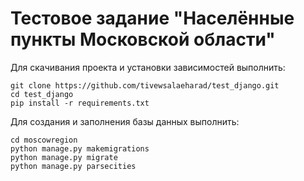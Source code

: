 # Тестовое задание "Населённые пункты Московской области"

Для скачивания проекта и установки зависимостей выполнить:

```shell
git clone https://github.com/tivewsalaeharad/test_django.git
cd test_django
pip install -r requirements.txt
```

Для создания и заполнения базы данных выполнить:

```shell
cd moscowregion
python manage.py makemigrations
python manage.py migrate
python manage.py parsecities
```